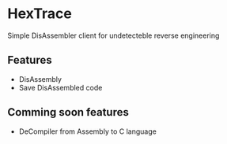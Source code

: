 # HexTrace
Simple DisAssembler client for undetecteble reverse engineering 


## Features
- DisAssembly
- Save DisAssembled code


## Comming soon features
- DeCompiler from Assembly to C language 
